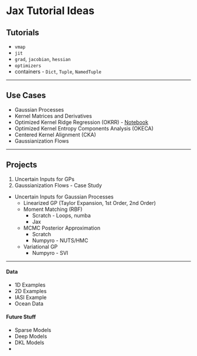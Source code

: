 # Jax Tutorial Ideas


## Tutorials

* `vmap`
* `jit`
* `grad`, `jacobian`, `hessian`
* `optimizers`
* containers - `Dict`, `Tuple`, `NamedTuple`

---

## Use Cases

* Gaussian Processes
* Kernel Matrices and Derivatives
* Optimized Kernel Ridge Regression (OKRR) - [Notebook](https://gonzmg88.github.io/Talk_OKRR/)
* Optimized Kernel Entropy Components Analysis (OKECA)
* Centered Kernel Alignment (CKA)
* Gaussianization Flows


---

## Projects

1. Uncertain Inputs for GPs
2. Gaussianization Flows - Case Study

* Uncertain Inputs for Gaussian Processes
  * Linearized GP (Taylor Expansion, 1st Order, 2nd Order)
  * Moment Matching (RBF)
    * Scratch - Loops, numba
    * Jax
  * MCMC Posterior Approximation
    * Scratch
    * Numpyro - NUTS/HMC
  * Variational GP
    * Numpyro - SVI

---
  
#### Data

* 1D Examples
* 2D Examples
* IASI Example
* Ocean Data


#### Future Stuff

* Sparse Models
* Deep Models
* DKL Models
* 
